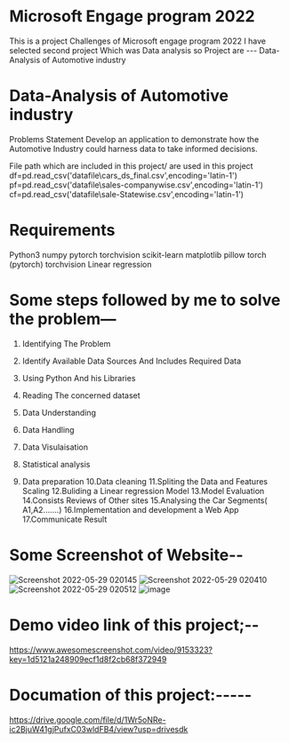 # Microsoft Engage program 2022

 This is a project Challenges of Microsoft engage program 2022 I have selected second project Which was Data analysis so 
Project are ---
 Data-Analysis of Automotive industry 

# Data-Analysis of Automotive industry 
Problems Statement
Develop an application to demonstrate how the Automotive Industry could harness 
data to take informed decisions.

 File path which are included in this project/ are used in this project 
    df=pd.read_csv('datafile\cars_ds_final.csv',encoding='latin-1')
   pf=pd.read_csv('datafile\sales-companywise.csv',encoding='latin-1')
   cf=pd.read_csv('datafile\sale-Statewise.csv',encoding='latin-1')
   

# Requirements
Python3
numpy
pytorch
torchvision
scikit-learn
matplotlib
pillow
torch (pytorch)
torchvision
Linear regression


# Some steps followed by me to solve the problem—

1. Identifying The Problem

2. Identify Available Data Sources And Includes Required Data 
3. Using Python And his Libraries
4. Reading The concerned dataset
5. Data Understanding 
6. Data Handling 
7. Data Visulaisation
8. Statistical analysis
9. Data preparation
10.Data cleaning 
11.Spliting the Data and Features Scaling
12.Buliding a Linear regression Model
13.Model Evaluation 
14.Consists Reviews of Other sites
15.Analysing the Car Segments( A1,A2…….)
16.Implementation and development a Web App
17.Communicate Result

# Some Screenshot of Website--
![Screenshot 2022-05-29 020145](https://user-images.githubusercontent.com/89336758/170876102-ed9f63f6-c6ea-419f-9182-20b5f859243b.png)
![Screenshot 2022-05-29 020410](https://user-images.githubusercontent.com/89336758/170876161-d0e21cc0-2b3e-4962-a167-136ef767af7c.png)
![Screenshot 2022-05-29 020512](https://user-images.githubusercontent.com/89336758/170876166-f288bdd1-d287-46d6-bf73-8d0121748adb.png)
![image](https://user-images.githubusercontent.com/89336758/170876415-d9eff234-b36d-4163-b5f9-61b128e23936.png)




# Demo video link of this project;--

https://www.awesomescreenshot.com/video/9153323?key=1d5121a248909ecf1d8f2cb68f372949

# Documation of this project:-----
https://drive.google.com/file/d/1Wr5oNRe-ic2BjuW41gjPufxC03wldFB4/view?usp=drivesdk 

